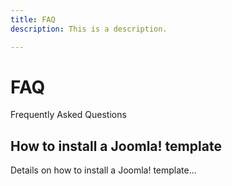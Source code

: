 ```yaml
---
title: FAQ
description: This is a description.

---
```


FAQ
===
Frequently Asked Questions


How to install a Joomla! template
----------------------------------
Details on how to install a Joomla! template...
